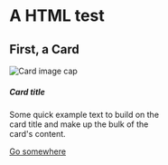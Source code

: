 
[meta-date]: <> (2020-03-29T18:10:30.855Z)
[meta-branch]: <> (master)
[meta-commit]: <> (none)
[meta-user]: <> (Gabriel Crowe)

# A HTML test

## First, a Card

<div class="card" style="width: 18rem;">
  <img class="card-img-top" src="..." alt="Card image cap">
  <div class="card-body">
    <h5 class="card-title">Card title</h5>
    <p class="card-text">Some quick example text to build on the card title and make up the bulk of the card's content.</p>
    <a href="#" class="btn btn-primary">Go somewhere</a>
  </div>
</div>
